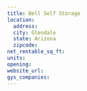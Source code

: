 ```yaml
---
title: Bell Self Storage
location:
  address:
  city: Glendale
  state: Arizona
  zipcode:
net_rentable_sq_ft:
units:
opening:
website_url:
gys_companies:
---
```

